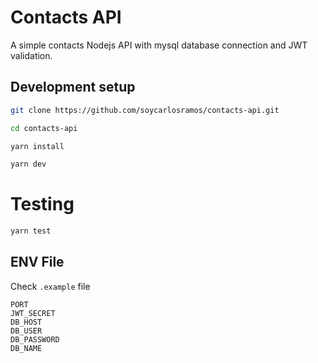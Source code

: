 # Contacts API
A simple contacts Nodejs API with mysql database connection and JWT validation.

## Development setup

```bash
git clone https://github.com/soycarlosramos/contacts-api.git
```

```bash
cd contacts-api
```

```bash
yarn install
```

```bash
yarn dev
```

# Testing

```bash
yarn test
```
## ENV File

Check `.example` file

```properties
PORT
JWT_SECRET
DB_HOST
DB_USER
DB_PASSWORD
DB_NAME
```
